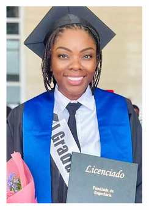 <picture>
 <source media="(prefers-color-scheme: dark)" srcset="images/me1.jpg">
 <source media="(prefers-color-scheme: light)" srcset="images/me1.jpg">
 <img alt="An image of me" src="images/me1.jpg">
</picture>
